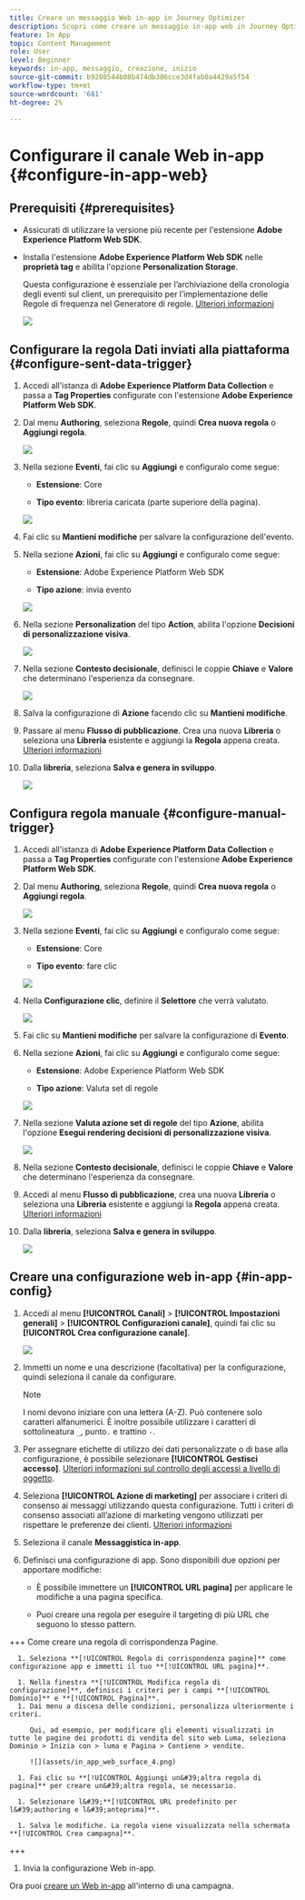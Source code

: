 ```yaml
---
title: Creare un messaggio Web in-app in Journey Optimizer
description: Scopri come creare un messaggio in-app web in Journey Optimizer
feature: In App
topic: Content Management
role: User
level: Beginner
keywords: in-app, messaggio, creazione, inizio
source-git-commit: b9208544b08b474db386cce3d4fab0a4429a5f54
workflow-type: tm+mt
source-wordcount: '681'
ht-degree: 2%

---
```



# Configurare il canale Web in-app {#configure-in-app-web}

## Prerequisiti {#prerequisites}

* Assicurati di utilizzare la versione più recente per l&#39;estensione **Adobe Experience Platform Web SDK**.

* Installa l&#39;estensione **Adobe Experience Platform Web SDK** nelle **proprietà tag** e abilita l&#39;opzione **Personalization Storage**.

  Questa configurazione è essenziale per l’archiviazione della cronologia degli eventi sul client, un prerequisito per l’implementazione delle Regole di frequenza nel Generatore di regole. [Ulteriori informazioni](https://experienceleague.adobe.com/docs/experience-platform/tags/extensions/client/web-sdk/web-sdk-extension-configuration.html?lang=en)

  ![](assets/configure_web_inapp_1.png)

## Configurare la regola Dati inviati alla piattaforma {#configure-sent-data-trigger}

1. Accedi all&#39;istanza di **Adobe Experience Platform Data Collection** e passa a **Tag Properties** configurate con l&#39;estensione **Adobe Experience Platform Web SDK**.

1. Dal menu **Authoring**, seleziona **Regole**, quindi **Crea nuova regola** o **Aggiungi regola**.

   ![](assets/configure_web_inapp_2.png)

1. Nella sezione **Eventi**, fai clic su **Aggiungi** e configuralo come segue:

   * **Estensione**: Core

   * **Tipo evento**: libreria caricata (parte superiore della pagina).

   ![](assets/configure_web_inapp_3.png)

1. Fai clic su **Mantieni modifiche** per salvare la configurazione dell&#39;evento.

1. Nella sezione **Azioni**, fai clic su **Aggiungi** e configuralo come segue:

   * **Estensione**: Adobe Experience Platform Web SDK

   * **Tipo azione**: invia evento

   ![](assets/configure_web_inapp_4.png)

1. Nella sezione **Personalization** del tipo **Action**, abilita l&#39;opzione **Decisioni di personalizzazione visiva**.

   ![](assets/configure_web_inapp_5.png)

1. Nella sezione **Contesto decisionale**, definisci le coppie **Chiave** e **Valore** che determinano l&#39;esperienza da consegnare.

   ![](assets/configure_web_inapp_6.png)

1. Salva la configurazione di **Azione** facendo clic su **Mantieni modifiche**.

1. Passare al menu **Flusso di pubblicazione**. Crea una nuova **Libreria** o seleziona una **Libreria** esistente e aggiungi la **Regola** appena creata. [Ulteriori informazioni](https://experienceleague.adobe.com/docs/experience-platform/tags/publish/libraries.html?lang=en#create-a-library)

1. Dalla **libreria**, seleziona **Salva e genera in sviluppo**.

   ![](assets/configure_web_inapp_7.png)

## Configura regola manuale {#configure-manual-trigger}

1. Accedi all&#39;istanza di **Adobe Experience Platform Data Collection** e passa a **Tag Properties** configurate con l&#39;estensione **Adobe Experience Platform Web SDK**.

1. Dal menu **Authoring**, seleziona **Regole**, quindi **Crea nuova regola** o **Aggiungi regola**.

   ![](assets/configure_web_inapp_8.png)

1. Nella sezione **Eventi**, fai clic su **Aggiungi** e configuralo come segue:

   * **Estensione**: Core

   * **Tipo evento**: fare clic

   ![](assets/configure_web_inapp_9.png)

1. Nella **Configurazione clic**, definire il **Selettore** che verrà valutato.

   ![](assets/configure_web_inapp_10.png)

1. Fai clic su **Mantieni modifiche** per salvare la configurazione di **Evento**.

1. Nella sezione **Azioni**, fai clic su **Aggiungi** e configuralo come segue:

   * **Estensione**: Adobe Experience Platform Web SDK

   * **Tipo azione**: Valuta set di regole

   ![](assets/configure_web_inapp_11.png)

1. Nella sezione **Valuta azione set di regole** del tipo **Azione**, abilita l&#39;opzione **Esegui rendering decisioni di personalizzazione visiva**.

   ![](assets/configure_web_inapp_13.png)

1. Nella sezione **Contesto decisionale**, definisci le coppie **Chiave** e **Valore** che determinano l&#39;esperienza da consegnare.

1. Accedi al menu **Flusso di pubblicazione**, crea una nuova **Libreria** o seleziona una **Libreria** esistente e aggiungi la **Regola** appena creata. [Ulteriori informazioni](https://experienceleague.adobe.com/docs/experience-platform/tags/publish/libraries.html?lang=en#create-a-library)

1. Dalla **libreria**, seleziona **Salva e genera in sviluppo**.

   ![](assets/configure_web_inapp_14.png)

## Creare una configurazione web in-app {#in-app-config}

1. Accedi al menu **[!UICONTROL Canali]** > **[!UICONTROL Impostazioni generali]** > **[!UICONTROL Configurazioni canale]**, quindi fai clic su **[!UICONTROL Crea configurazione canale]**.

   ![](assets/in-app-web-config-1.png)

1. Immetti un nome e una descrizione (facoltativa) per la configurazione, quindi seleziona il canale da configurare.

   >[!NOTE]
   >
   > I nomi devono iniziare con una lettera (A-Z). Può contenere solo caratteri alfanumerici. È inoltre possibile utilizzare i caratteri di sottolineatura `_`, punto`.` e trattino `-`.

1. Per assegnare etichette di utilizzo dei dati personalizzate o di base alla configurazione, è possibile selezionare **[!UICONTROL Gestisci accesso]**. [Ulteriori informazioni sul controllo degli accessi a livello di oggetto](../administration/object-based-access.md).

1. Seleziona **[!UICONTROL Azione di marketing]** per associare i criteri di consenso ai messaggi utilizzando questa configurazione. Tutti i criteri di consenso associati all’azione di marketing vengono utilizzati per rispettare le preferenze dei clienti. [Ulteriori informazioni](../action/consent.md#surface-marketing-actions)

1. Seleziona il canale **Messaggistica in-app**.

1. Definisci una configurazione di app. Sono disponibili due opzioni per apportare modifiche:

   * È possibile immettere un **[!UICONTROL URL pagina]** per applicare le modifiche a una pagina specifica.

   * Puoi creare una regola per eseguire il targeting di più URL che seguono lo stesso pattern.

+++ Come creare una regola di corrispondenza Pagine.

      1. Seleziona **[!UICONTROL Regola di corrispondenza pagine]** come configurazione app e immetti il tuo **[!UICONTROL URL pagina]**.

      1. Nella finestra **[!UICONTROL Modifica regola di configurazione]**, definisci i criteri per i campi **[!UICONTROL Dominio]** e **[!UICONTROL Pagina]**.
      1. Dai menu a discesa delle condizioni, personalizza ulteriormente i criteri.

         Qui, ad esempio, per modificare gli elementi visualizzati in tutte le pagine dei prodotti di vendita del sito web Luma, seleziona Dominio > Inizia con > luma e Pagina > Contiene > vendite.

         ![](assets/in_app_web_surface_4.png)

      1. Fai clic su **[!UICONTROL Aggiungi un&#39;altra regola di pagina]** per creare un&#39;altra regola, se necessario.

      1. Selezionare l&#39;**[!UICONTROL URL predefinito per l&#39;authoring e l&#39;anteprima]**.

      1. Salva le modifiche. La regola viene visualizzata nella schermata **[!UICONTROL Crea campagna]**.

+++

1. Invia la configurazione Web in-app.

Ora puoi [creare un Web in-app](../in-app/create-in-app-web.md) all&#39;interno di una campagna.
